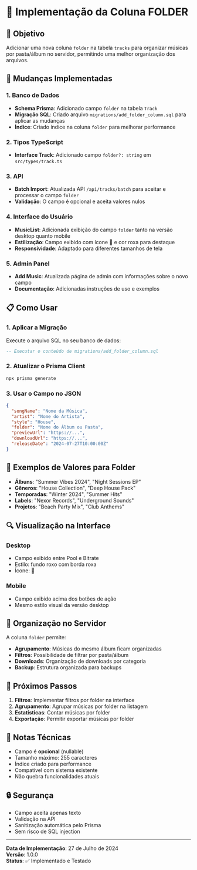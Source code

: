 # 📁 Implementação da Coluna FOLDER

## 🎯 Objetivo
Adicionar uma nova coluna `folder` na tabela `tracks` para organizar músicas por pasta/álbum no servidor, permitindo uma melhor organização dos arquivos.

## 🔧 Mudanças Implementadas

### 1. Banco de Dados
- **Schema Prisma**: Adicionado campo `folder` na tabela `Track`
- **Migração SQL**: Criado arquivo `migrations/add_folder_column.sql` para aplicar as mudanças
- **Índice**: Criado índice na coluna `folder` para melhorar performance

### 2. Tipos TypeScript
- **Interface Track**: Adicionado campo `folder?: string` em `src/types/track.ts`

### 3. API
- **Batch Import**: Atualizada API `/api/tracks/batch` para aceitar e processar o campo `folder`
- **Validação**: O campo é opcional e aceita valores nulos

### 4. Interface do Usuário
- **MusicList**: Adicionada exibição do campo `folder` tanto na versão desktop quanto mobile
- **Estilização**: Campo exibido com ícone 📁 e cor roxa para destaque
- **Responsividade**: Adaptado para diferentes tamanhos de tela

### 5. Admin Panel
- **Add Music**: Atualizada página de admin com informações sobre o novo campo
- **Documentação**: Adicionadas instruções de uso e exemplos

## 📋 Como Usar

### 1. Aplicar a Migração
Execute o arquivo SQL no seu banco de dados:
```sql
-- Executar o conteúdo de migrations/add_folder_column.sql
```

### 2. Atualizar o Prisma Client
```bash
npx prisma generate
```

### 3. Usar o Campo no JSON
```json
{
  "songName": "Nome da Música",
  "artist": "Nome do Artista",
  "style": "House",
  "folder": "Nome do Álbum ou Pasta",
  "previewUrl": "https://...",
  "downloadUrl": "https://...",
  "releaseDate": "2024-07-27T10:00:00Z"
}
```

## 🎨 Exemplos de Valores para Folder

- **Álbuns**: "Summer Vibes 2024", "Night Sessions EP"
- **Gêneros**: "House Collection", "Deep House Pack"
- **Temporadas**: "Winter 2024", "Summer Hits"
- **Labels**: "Nexor Records", "Underground Sounds"
- **Projetos**: "Beach Party Mix", "Club Anthems"

## 🔍 Visualização na Interface

### Desktop
- Campo exibido entre Pool e Bitrate
- Estilo: fundo roxo com borda roxa
- Ícone: 📁

### Mobile
- Campo exibido acima dos botões de ação
- Mesmo estilo visual da versão desktop

## 📁 Organização no Servidor

A coluna `folder` permite:
- **Agrupamento**: Músicas do mesmo álbum ficam organizadas
- **Filtros**: Possibilidade de filtrar por pasta/álbum
- **Downloads**: Organização de downloads por categoria
- **Backup**: Estrutura organizada para backups

## 🚀 Próximos Passos

1. **Filtros**: Implementar filtros por folder na interface
2. **Agrupamento**: Agrupar músicas por folder na listagem
3. **Estatísticas**: Contar músicas por folder
4. **Exportação**: Permitir exportar músicas por folder

## 📝 Notas Técnicas

- Campo é **opcional** (nullable)
- Tamanho máximo: 255 caracteres
- Índice criado para performance
- Compatível com sistema existente
- Não quebra funcionalidades atuais

## 🔒 Segurança

- Campo aceita apenas texto
- Validação na API
- Sanitização automática pelo Prisma
- Sem risco de SQL injection

---

**Data de Implementação**: 27 de Julho de 2024  
**Versão**: 1.0.0  
**Status**: ✅ Implementado e Testado
